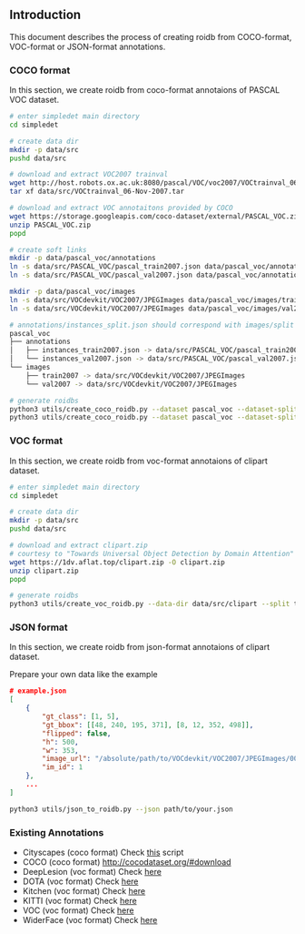 ## Introduction
This document describes the process of creating roidb from COCO-format, VOC-format or JSON-format annotations.

### COCO format
In this section, we create roidb from coco-format annotaions of PASCAL VOC dataset. 

```bash
# enter simpledet main directory
cd simpledet

# create data dir
mkdir -p data/src
pushd data/src

# download and extract VOC2007 trainval
wget http://host.robots.ox.ac.uk:8080/pascal/VOC/voc2007/VOCtrainval_06-Nov-2007.tar 
tar xf data/src/VOCtrainval_06-Nov-2007.tar

# download and extract VOC annotaitons provided by COCO
wget https://storage.googleapis.com/coco-dataset/external/PASCAL_VOC.zip
unzip PASCAL_VOC.zip
popd

# create soft links
mkdir -p data/pascal_voc/annotations
ln -s data/src/PASCAL_VOC/pascal_train2007.json data/pascal_voc/annotations/instances_train2007.json
ln -s data/src/PASCAL_VOC/pascal_val2007.json data/pascal_voc/annotations/instances_val2007.json

mkdir -p data/pascal_voc/images
ln -s data/src/VOCdevkit/VOC2007/JPEGImages data/pascal_voc/images/train2007
ln -s data/src/VOCdevkit/VOC2007/JPEGImages data/pascal_voc/images/val2007

# annotations/instances_split.json should correspond with images/split
pascal_voc
├── annotations
│   ├── instances_train2007.json -> data/src/PASCAL_VOC/pascal_train2007.json
│   └── instances_val2007.json -> data/src/PASCAL_VOC/pascal_val2007.json
└── images
    ├── train2007 -> data/src/VOCdevkit/VOC2007/JPEGImages
    └── val2007 -> data/src/VOCdevkit/VOC2007/JPEGImages

# generate roidbs
python3 utils/create_coco_roidb.py --dataset pascal_voc --dataset-split train2007
python3 utils/create_coco_roidb.py --dataset pascal_voc --dataset-split val2007
```


### VOC format
In this section, we create roidb from voc-format annotaions of clipart dataset. 
```bash
# enter simpledet main directory
cd simpledet

# create data dir
mkdir -p data/src
pushd data/src

# download and extract clipart.zip
# courtesy to "Towards Universal Object Detection by Domain Attention"
wget https://1dv.aflat.top/clipart.zip -O clipart.zip
unzip clipart.zip
popd

# generate roidbs
python3 utils/create_voc_roidb.py --data-dir data/src/clipart --split train
```

### JSON format
In this section, we create roidb from json-format annotaions of clipart dataset. 

Prepare your own data like the example
```json
# example.json
[
    {
        "gt_class": [1, 5],
        "gt_bbox": [[48, 240, 195, 371], [8, 12, 352, 498]],
        "flipped": false,
        "h": 500,
        "w": 353,
        "image_url": "/absolute/path/to/VOCdevkit/VOC2007/JPEGImages/000001.jpg",
        "im_id": 1
    },
    ...
]
```

```bash
python3 utils/json_to_roidb.py --json path/to/your.json
```

### Existing Annotations
- Cityscapes (coco format)
Check [this](https://github.com/facebookresearch/Detectron/blob/master/tools/convert_cityscapes_to_coco.py) script
- COCO (coco format)
http://cocodataset.org/#download
- DeepLesion (voc format)
Check [here](https://drive.google.com/drive/folders/1Uwnhg0qZ5k-3VZ7uSDt3WyETcnSdeA3M)
- DOTA (voc format)
Check [here](https://drive.google.com/drive/folders/1Uwnhg0qZ5k-3VZ7uSDt3WyETcnSdeA3M)
- Kitchen (voc format)
Check [here](https://drive.google.com/drive/folders/1Uwnhg0qZ5k-3VZ7uSDt3WyETcnSdeA3M)
- KITTI (voc format)
Check [here](https://drive.google.com/drive/folders/1Uwnhg0qZ5k-3VZ7uSDt3WyETcnSdeA3M)
- VOC (voc format)
Check [here](https://drive.google.com/drive/folders/1Uwnhg0qZ5k-3VZ7uSDt3WyETcnSdeA3M)
- WiderFace (voc format)
Check [here](https://drive.google.com/drive/folders/1Uwnhg0qZ5k-3VZ7uSDt3WyETcnSdeA3M)
